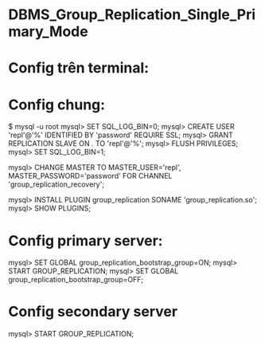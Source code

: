 # DBMS_Group_Replication_Single_Primary_Mode
# Config trên terminal:
# Config chung:

$ mysql -u root
  mysql> SET SQL_LOG_BIN=0;
  mysql> CREATE USER 'repl'@'%' IDENTIFIED BY 'password' REQUIRE SSL;
  mysql> GRANT REPLICATION SLAVE ON *.* TO 'repl'@'%'; 
  mysql> FLUSH PRIVILEGES;
  mysql> SET SQL_LOG_BIN=1;

  mysql> CHANGE MASTER TO MASTER_USER='repl', MASTER_PASSWORD='password' FOR CHANNEL 'group_replication_recovery';

  mysql> INSTALL PLUGIN group_replication SONAME 'group_replication.so';
  mysql> SHOW PLUGINS;

# Config primary server:
  mysql> SET GLOBAL group_replication_bootstrap_group=ON;
  mysql> START GROUP_REPLICATION;
  mysql> SET GLOBAL group_replication_bootstrap_group=OFF;

# Config secondary server 

  mysql> START GROUP_REPLICATION; 

